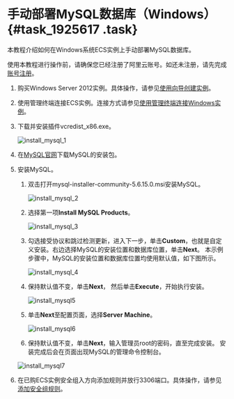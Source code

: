 # 手动部署MySQL数据库（Windows） {#task_1925617 .task}

本教程介绍如何在Windows系统ECS实例上手动部署MySQL数据库。

使用本教程进行操作前，请确保您已经注册了阿里云账号。如还未注册，请先完成[账号注册](https://account.aliyun.com/register/register.htm?)。

1.  购买Windows Server 2012实例。具体操作，请参见[使用向导创建实例](../cn.zh-CN/实例/创建实例/使用向导创建实例.md#)。
2.  使用管理终端连接ECS实例。连接方式请参见[使用管理终端连接Windows实例](../cn.zh-CN/实例/连接实例/连接Windows实例/使用管理终端连接Windows实例.md#)。
3.  下载并安装插件vcredist\_x86.exe。 

    ![install_mysql_1](http://static-aliyun-doc.oss-cn-hangzhou.aliyuncs.com/assets/img/9783/156715877612376_zh-CN.png)

4.  在[MySQL官网](https://www.mysql.com/)下载MySQL的安装包。
5.  安装MySQL。 

    1.  双击打开mysql-installer-community-5.6.15.0.msi安装MySQL。 

        ![install_mysql_2](http://static-aliyun-doc.oss-cn-hangzhou.aliyuncs.com/assets/img/9783/156715877612377_zh-CN.png)

    2.  选择第一项**Install MySQL Products**。 

        ![install_mysql_3](http://static-aliyun-doc.oss-cn-hangzhou.aliyuncs.com/assets/img/9783/156715877612378_zh-CN.png)

    3.  勾选接受协议和跳过检测更新，进入下一步，单击**Custom**，也就是自定义安装。右边选择MySQL的安装位置和数据库位置，单击**Next**。 本示例步骤中，MySQL的安装位置和数据库位置均使用默认值，如下图所示。

        ![install_mysql_4](http://static-aliyun-doc.oss-cn-hangzhou.aliyuncs.com/assets/img/9783/156715877612379_zh-CN.png)

    4.  保持默认值不变，单击**Next**， 然后单击**Execute**，开始执行安装。 

        ![install_mysql5](http://static-aliyun-doc.oss-cn-hangzhou.aliyuncs.com/assets/img/9783/156715877712380_zh-CN.png)

    5.  单击**Next**至配置页面，选择**Server Machine**。 

        ![install_mysql6](http://static-aliyun-doc.oss-cn-hangzhou.aliyuncs.com/assets/img/9783/156715877712381_zh-CN.png)

    6.  保持默认值不变，单击**Next**，输入管理员root的密码，直至完成安装。
    安装完成后会在页面出现MySQL的管理命令控制台。

    ![install_mysql7](http://static-aliyun-doc.oss-cn-hangzhou.aliyuncs.com/assets/img/9783/156715877712382_zh-CN.png)

6.  在已购ECS实例安全组入方向添加规则并放行3306端口。具体操作，请参见[添加安全组规则](../cn.zh-CN/安全/安全组/添加安全组规则.md#)。

